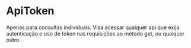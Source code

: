 # ApiToken
Apenas para consultas individuais. Visa acessar qualquer api que exija autenticação e uso de token nas requisições ao método get, ou qualquer outro.
